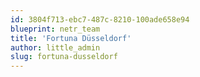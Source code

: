 ```yaml
---
id: 3804f713-ebc7-487c-8210-100ade658e94
blueprint: netr_team
title: 'Fortuna Düsseldorf'
author: little_admin
slug: fortuna-dusseldorf
---
```

